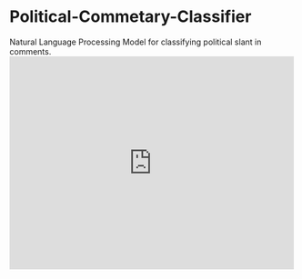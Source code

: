 # Political-Commetary-Classifier
Natural Language Processing Model for classifying political slant in comments.
<embed src="https://drive.google.com/viewerng/viewer?embedded=true&url=http://example.com/the.pdf" width="500" height="375">

